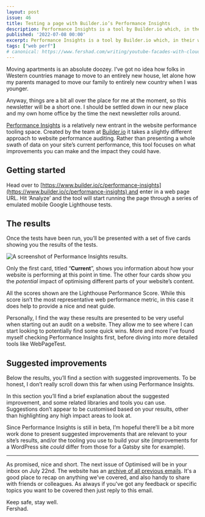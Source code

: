 ```yaml
---
layout: post
issue: 46
title: Testing a page with Builder.io’s Performance Insights
description: Performance Insights is a tool by Builder.io which, in their words, allows you to learn what improvements can have the greatest impact on your site's performance.
published: '2022-07-08 00:00'
excerpt: Performance Insights is a tool by Builder.io which, in their words, allows you to learn what improvements can have the greatest impact on your site's performance.
tags: ["web perf"]
# canonical: https://www.fershad.com/writing/youtube-facades-with-cloudflare-workers
---
```

Moving apartments is an absolute doozey. I’ve got no idea how folks in Western countries manage to move to an entirely new house, let alone how my parents managed to move our family to entirely new country when I was younger. 

Anyway, things are a bit all over the place for me at the moment, so this newsletter will be a short one. I should be settled down in our new place and my own home office by the time the next newsletter rolls around.

<!-- # Testing a page with Builder.io’s Performance Insights -->

[Performance Insights](https://www.builder.io/c/performance-insights) is a relatively new entrant in the website performance tooling space. Created by the team at [Builder.io](http://Builder.io) it takes a slightly different approach to website performance auditing. Rather than presenting a whole swath of data on your site’s current performance, this tool focuses on what improvements you can make and the impact they could have.

## Getting started

Head over to [https://www.builder.io/c/performance-insights](https://www.builder.io/c/performance-insights) and enter in a web page URL. Hit ‘Analyze’ and the tool will start running the page through a series of emulated mobile Google Lighthouse tests.

## The results

Once the tests have been run, you’ll be presented with a set of five cards showing you the results of the tests.

![A screenshot of Performance Insights results.](https://optimised.email/img/builder_perf_insights.png)

Only the first card, titled “**Current**”, shows you information about how your website is performing at this point in time. The other four cards show you the *potential* impact of optimising different parts of your website’s content. 

All the scores shown are the Lighthouse Performance Score. While this score isn’t the most representative web performance metric, in this case it does help to provide a nice and neat guide.

Personally, I find the way these results are presented to be very useful when starting out an audit on a website. They allow me to see where I can start looking to potentially find some quick wins. More and more I’ve found myself checking Performance Insights first, before diving into more detailed tools like WebPageTest.

## Suggested improvements

Below the results, you’ll find a section with suggested improvements. To be honest, I don’t really scroll down this far when using Performance Insights. 

In this section you’ll find a brief explanation about the suggested improvement, and some related libraries and tools you can use. Suggestions don’t appear to be customised based on your results, other than highlighting any high impact areas to look at.

Since Performance Insights is still in beta, I’m hopeful there’ll be a bit more work done to present suggested improvements that are relevant to your site’s results, and/or the tooling you use to build your site (improvements for a WordPress site *could* differ from those for a Gatsby site for example). 

***

As promised, nice and short. The next issue of Optimised will be in your inbox on July 22nd. The website has an [archive of all previous emails](https://optimised.email/). It's a good place to recap on anything we've covered, and also handy to share with friends or colleagues. As always if you've got any feedback or specific topics you want to be covered then just reply to this email.

Keep safe, stay well.  
Fershad.